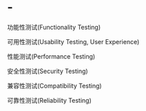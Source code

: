 # -

功能性测试(Functionality Testing)

可用性测试(Usability Testing, User Experience)

性能测试(Performance Testing)

安全性测试(Security Testing)

兼容性测试(Compatibility Testing)

可靠性测试(Reliability Testing)
